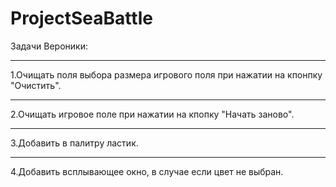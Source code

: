# ProjectSeaBattle

Задачи Вероники:
***
1.Очищать поля выбора размера игрового поля при нажатии на кпонпку "Очистить".
***
2.Очищать игровое поле при нажатии на кпопку "Начать заново".
***
3.Добавить в палитру ластик.
***
4.Добавить всплывающее окно, в случае если цвет не выбран.
